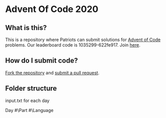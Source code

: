 # Advent Of Code 2020
## What is this?
This is a repository where Patriots can submit solutions for [Advent of Code](https://adventofcode.com/) problems. Our leaderboard code is 1035299-622fe917. Join [here](https://adventofcode.com/2020/leaderboard/private).
## How do I submit code?
[Fork the repository](https://docs.github.com/en/free-pro-team@latest/github/collaborating-with-issues-and-pull-requests/working-with-forks) and [submit a pull request](https://docs.github.com/en/free-pro-team@latest/github/collaborating-with-issues-and-pull-requests/creating-a-pull-request-from-a-fork).
## Folder structure
input.txt for each day

Day #\Part #\Language
